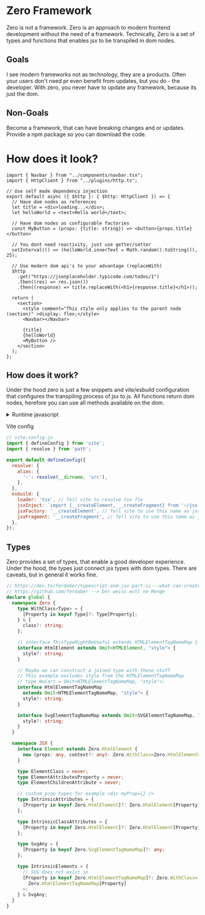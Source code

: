 # Zero Framework

Zero is not a framework. Zero is an approach to modern frontend development without the need of a framework. Technically, Zero is a set of types and functions that enables jsx to be transpiled in dom nodes.

## Goals

I see modern frameworks not as technology, they are a products. Often your users don't need pr even benefit from updates, but you do - the developer. With zero, you never have to update any framework, because its just the dom.

## Non-Goals

Become a framework, that can have breaking changes and or updates. Provide a npm package so you can download the code.

# How does it look?

```tsx
import { Navbar } from "../components/navbar.tsx";
import { HttpClient } from "../plugins/http.ts";

// Use self made dependency injection
export default async ({ $http }: { $http: HttpClient }) => {
  // Have dom nodes as references
  let title = <div>loading...</div>;
  let helloWorld = <text>Hello world</text>;

  // Have dom nodes as configurable factories
  const MyButton = (props: {title: string}) => <button>{props.title}</button>

  // You dont need reactivity, just use getter/setter
  setInterval(() => (helloWorld.innerText = Math.random().toString()), 25);

  // Use modern dom api's to your advantage (replaceWith)
  $http
    .get("https://jsonplaceholder.typicode.com/todos/1")
    .then((res) => res.json())
    .then((response) => title.replaceWith(<h1>{response.title}</h1>));

  return (
    <section>
      <style comment="This style only applies to the parent node (section)" >display: flex;</style>
      <Navbar></Navbar>
      
      {title}
      {helloWorld}
      <MyButton />
    </section>
  );
};
```

## How does it work?

Under the hood zero is just a few snippets and vite/esbuild configuration that configures the transpiling process of jsx to js. All functions return dom nodes, herefore you can use all methods available on the dom.

<details>
    <summary>Runtime javascript</summary>

```js
export const __createElement = (tag, props, ...children) => {
  if (typeof tag === "function") {
    return tag(props, ...children);
  }

  if (typeof tag === "object") {
    throw "Cannot parse object, please use function";
    // element = structuredClone(tag)
  }

  const element = document.createElement(tag);

  Object.entries(props || {}).forEach(([name, value]) => {
    if (name.startsWith("on") && name.toLowerCase() in window)
      element.addEventListener(name.toLowerCase().substr(2), value);
    else element.setAttribute(name, value.toString());
  });

  // Todo this style feature might be a little too frameworky
  // It is more or less the same as styled components
  // https://styled-components.com/
  children.forEach((child) => {
    if (typeof child === "object" && child.tagName === "STYLE") {
      element.style = child.innerText;
    } else {
      appendChild(element, child);
    }
  });

  return element;
};

const appendChild = (parent, child) => {
  if (Array.isArray(child))
    child.forEach((nestedChild) => appendChild(parent, nestedChild));
  else
    parent.appendChild(child.nodeType ? child : document.createTextNode(child));
};

// Todo
export const __createFragment = (props, ...children) => {
  return children;
};
```
</details>

Vite config

```js
// vite.config.js
import { defineConfig } from 'vite';
import { resolve } from 'path';

export default defineConfig({
  resolve: {
    alias: {
      '~': resolve(__dirname, 'src'),
    },
  },
  esbuild: {
    loader: 'tsx', // Tell vite to resolve tsx fle
    jsxInject: `import {__createElement, __createFragment} from '~/jsx.js'`, // Tell vite to inject this functions into the main js file
    jsxFactory: '__createElement', // Tell vite to use this name as jsx factory function. in react its React.createElement or "h" in preact.
    jsxFragment: '__createFragment', // Tell vite to use this name as jsx fragment function. in react its React.createElement or "h" in preact.
  },
});

```

## Types

Zero provides a set of types, that enable a good developer experience. Under the hood, the types just connect jsx types with dom types. There are caveats, but in general it works fine.

```ts
// https://dev.to/ferdaber/typescript-and-jsx-part-ii---what-can-create-jsx-22h6
// https://github.com/ferdaber --> Der weiss evtl ne Menge
declare global {
  namespace Zero {
    type WithClass<Type> = {
      [Property in keyof Type]?: Type[Property];
    } & {
      class?: string;
    };

    // interface ThisTypeMightBeUseful extends HTMLElementTagNameMap { }
    interface HtmlElement extends Omit<HTMLElement, "style"> {
      style?: string;
    }

    // Maybe we can construct a joined type with these stuff
    // This example excludes style from the HTMLElementTagNameMap
    // type NoCart = Omit<HTMLElementTagNameMap, "style">;
    interface HtmlElementTagNameMap
      extends Omit<HTMLElementTagNameMap, "style"> {
      style?: string;
    }

    interface SvgElementTagNameMap extends Omit<SVGElementTagNameMap, "style"> {
      style?: string;
    }
  }

  namespace JSX {
    interface Element extends Zero.HtmlElement {
      new (props: any, context?: any): Zero.WithClass<Zero.HtmlElement>;
    }

    type ElementClass = never;
    type ElementAttributesProperty = never;
    type ElementChildrenAttribute = never;

    // custom prop types for example <div myProp={} />
    type IntrinsicAttributes = {
      [Property in keyof Zero.HtmlElement]?: Zero.HtmlElement[Property];
    };

    type IntrinsicClassAttributes = {
      [Property in keyof Zero.HtmlElement]?: Zero.HtmlElement[Property];
    };

    type SvgAny = {
      [Property in keyof Zero.SvgElementTagNameMap]?: any;
    };

    type IntrinsicElements = {
      // SVG does not exist in
      [Property in keyof Zero.HtmlElementTagNameMap]?: Zero.WithClass<
        Zero.HtmlElementTagNameMap[Property]
      >;
    } & SvgAny;
  }
}
```